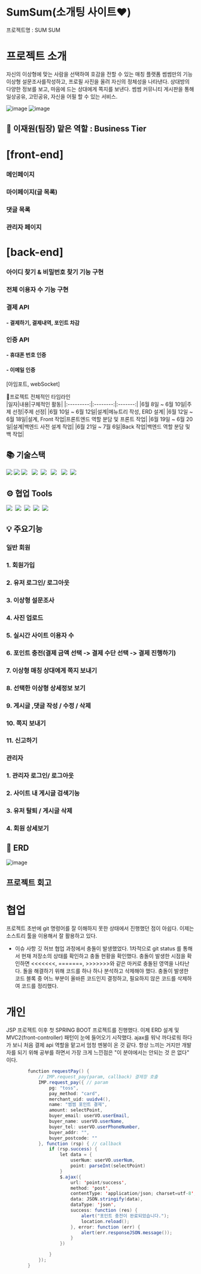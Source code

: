 # SumSum(소개팅 사이트♥)
프로젝트명 : SUM SUM 

# 프로젝트 소개   
자신의 이상형에 맞는 사람을 선택하여 호감을 전할 수 있는 매칭 플랫폼
 썸썸만의 기능
 이상형 설문조사를작성하고, 프로필 사진을 올려 자신의 정체성을 나타낸다.
 상대방의 다양한 정보를 보고, 마음에 드는 상대에게 쪽지를 보낸다.
 썸썸 커뮤니티 게시판을 통해 일상공유, 고민공유, 자신을 어필 할 수 있는 서비스.

![image](https://github.com/kovengerss/SumSum/assets/34277606/2092a295-0959-45f7-bfe0-7a6979c4dc4f)
![image](https://github.com/kovengerss/SumSum/assets/34277606/1d7de255-2d48-4082-94ff-f46f37c5da50)



## 👤 이재원(팀장) 맡은 역할 : Business Tier

# [front-end]
### 메인페이지
### 마이페이지(글 목록)
### 댓글 목록
### 관리자 페이지

# [back-end]

### 아이디 찾기 & 비밀번호 찾기 기능 구현
### 전체 이용자 수 기능 구현

### 결제 API
#### - 결제하기, 결제내역, 포인트 차감
  
### 인증 API
#### - 휴대폰 번호 인증
#### - 이메일 인증

[아임포트, webSocket]

🎈프로젝트 전체적인 타임라인 <br>
|일자|내용|구체적인 활동|
|:---------:|:--------:|:-------:|
|6월 8일 ~ 6월 10일|주제 선정|주제 선정|
|6월 10일 ~ 6월 12일|설계|메뉴트리 작성, ERD 설계|
|6월 12일 ~ 6월 18일|설계, Front 작업|프론트엔드 역할 분담 및 프론트 작업|
|6월 19일 ~ 6월 20일|설계|백엔드 사전 설계 작업|
|6월 21일 ~ 7월 6일|Back 작업|백엔드 역할 분담 및 백 작업|


## 📚 기술스택
<div>
	<img src="https://img.shields.io/badge/Java-007396?style=flat&logo=Java&logoColor=white" />
  <img src="https://img.shields.io/badge/Spring Boot-6DB33F?style=flat&logo=Spring Boot&logoColor=white" />
  <img src="https://img.shields.io/badge/html5-%23E34F26.svg?style=flat&logo=html5&logoColor=white"/></a> &nbsp
  <img src="https://img.shields.io/badge/css-1572B6?style=flat-square&logo=css3&logoColor=white"/></a>&nbsp 
  <img src="https://img.shields.io/badge/javascript-%23323330.svg?style=flat&logo=javascript&logoColor=%23F7DF1E"/></a> &nbsp
  <img src="https://img.shields.io/badge/jquery-0769AD?style=flat&logo=jquery&logoColor=white"></a> &nbsp
   <img src="https://img.shields.io/badge/JSON-000000?style=flat-square&logo=JSON&logoColor=white"/></a>&nbsp 
  <img src="https://img.shields.io/badge/oracle-F80000?style=flat&logo=oracle&logoColor=white"></a>&nbsp 
</div>

## ⚙️ 협업 Tools
<div>
  <img src="https://img.shields.io/badge/github-181717.svg?style=flat&logo=github&logoColor=white"></a>&nbsp 
  <img src="https://img.shields.io/badge/git-F05032.svg?style=flat&logo=git&logoColor=white"></a>&nbsp 
  <img src="https://img.shields.io/badge/IntelliJIDEA-000000.svg?style=flat&logo=intellij-idea&logoColor=white"/></a>&nbsp 
  <img src="https://img.shields.io/badge/Visual%20Studio%20Code-0078d7.svg?style=flat&logo=visual-studio-code&logoColor=white"></a>&nbsp 
  <img src="https://img.shields.io/badge/Sourcetree-0052CC.svg?style=flat&logo=Sourcetree&logoColor=white"></a>&nbsp 
</div>

## 💡 주요기능
### 일반 회원
### 1. 회원가입
### 2. 유저 로그인/ 로그아웃
### 3. 이상형 설문조사
### 4. 사진 업로드
### 5. 실시간 사이트 이용자 수
### 6. 포인트 충전(결제 금액 선택 -> 결제 수단 선택 -> 결제 진행하기)
### 7. 이상형 매칭 상대에게 쪽지 보내기
### 8. 선택한 이상형 상세정보 보기
### 9. 게시글 ,댓글 작성 / 수정 / 삭제
### 10. 쪽지 보내기
### 11. 신고하기


### 관리자
### 1. 관리자 로그인/ 로그아웃
### 2. 사이트 내 게시글 검색기능
### 3. 유저 탈퇴 / 게시글 삭제
### 4. 회원 상세보기


## 🧱 ERD
![image](https://github.com/kovengerss/SumSum/assets/34277606/9a1652fc-af3c-4e94-8c50-3bdd1d0a56f1)

## 프로젝트 회고
# 협업
프로젝트 초반에 git 명령어를 잘 이해하지 못한 상태에서 진행했던 점이 아쉽다.
이제는 소스트리 툴을 이용해서 잘 활용하고 있다.
- 이슈 사항
깃 허브 협업 과정에서 충돌이 발생했었다.
1차적으로 git status 를 통해서 현재 저장소의 상태를 확인하고 충돌 현황을 확인했다.
충돌이 발생한 시점을 확인하면 <<<<<<<, =======, >>>>>>>와 같은 마커로 충돌된 영역을 나타난다.
돌을 해결하기 위해 코드를 하나 하나 분석하고 삭제해야 했다. 충돌이 발생한 코드 블록 중 어느 부분이 올바른 코드인지 결정하고, 필요하지 않은 코드를 삭제하여 코드를 정리했다.


# 개인
JSP 프로젝트 이후 첫 SPRING BOOT 프로젝트를 진행했다.
이제 ERD 설계 및 MVC2(front-controller) 패턴이 눈에 들어오기 시작했다.
ajax를 워낙 까다로워 하다가 보니 처음 결제 api 역할을 맡고서 엄청 멘붕이 온 것 같다.
항상 느끼는 거지만 개발자를 되기 위해 공부를 하면서 가장 크게 느낀점은 "이 분야에서는 안되는 것 은 없다" 이다.

```java
        function requestPay() {
            // IMP.request_pay(param, callback) 결제창 호출
            IMP.request_pay({ // param
                pg: "toss",
                pay_method: "card",
                merchant_uid: uuidv4(),
                name: "썸썸 포인트 결제",
                amount: selectPoint,
                buyer_email: userVO.userEmail,
                buyer_name: userVO.userName,
                buyer_tel: userVO.userPhoneNumber,
                buyer_addr: "",
                buyer_postcode: ""
            }, function (rsp) { // callback
                if (rsp.success) {
                    let data = {
                        userNum: userVO.userNum,
                        point: parseInt(selectPoint)
                    }
                    $.ajax({
                        url: 'point/success',
                        method: 'post',
                        contentType: 'application/json; charset=utf-8',
                        data: JSON.stringify(data),
                        dataType: 'json',
                        success: function (res) {
                            alert("포인트 충전이 완료되었습니다.");
                            location.reload();
                        }, error: function (err) {
                            alert(err.responseJSON.message());
                        }
                    })

                }
            });
        }



```

